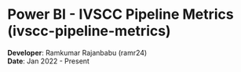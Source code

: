 # Power BI - IVSCC Pipeline Metrics (ivscc-pipeline-metrics)

**Developer**: Ramkumar Rajanbabu (ramr24)    
**Date**: Jan 2022 - Present
